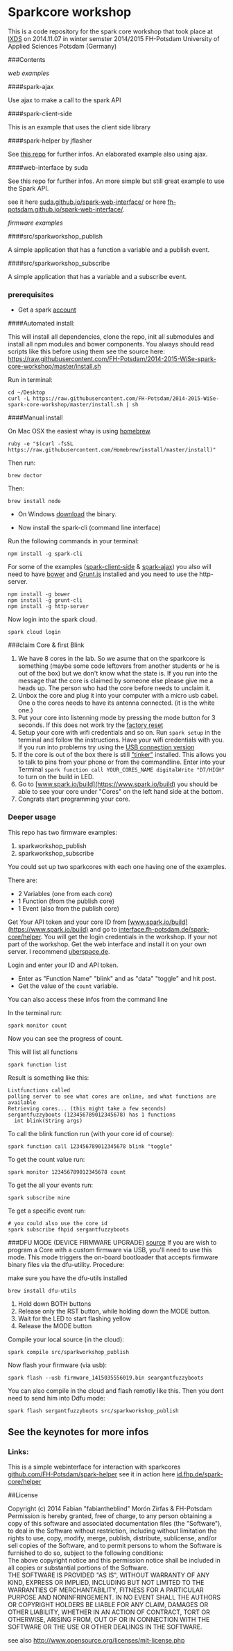Sparkcore workshop  
==================

This is a code repository for the spark core workshop that took place at [IXDS](http://www.ixds.com/) on 2014.11.07 in winter semster 2014/2015 FH-Potsdam University of Applied Sciences Potsdam (Germany)  

###Contents   

*web examples*  

####spark-ajax  

Use ajax to make a call to the spark API  

####spark-client-side  

This is an example that uses the client side library  


####spark-helper by jflasher 

See [this repo](https://github.com/jflasher/spark-helper) for further infos. An elaborated example also using ajax.  

####web-interface by suda  

See this repo for further infos. An more simple but still great example to use the Spark API.  

see it here [suda.github.io/spark-web-interface/](http://suda.github.io/spark-web-interface/) or here [fh-potsdam.github.io/spark-web-interface/](http://fh-potsdam.github.io/spark-web-interface/).  

*firmware examples*

####src/sparkworkshop_publish  

A simple application that has a function a variable and a publish event.  

####src/sparkworkshop_subscribe  

A simple application that has a variable and a subscribe event.  

### prerequisites  

- Get a spark [account](https://www.spark.io/signup)  

####Automated install:  

This will install all dependencies, clone the repo, init all submodules and install all npm modules and bower components. You always should read scripts like this before using them see the source here: https://raw.githubusercontent.com/FH-Potsdam/2014-2015-WiSe-spark-core-workshop/master/install.sh  

Run in terminal:  

    cd ~/Desktop
    curl -L https://raw.githubusercontent.com/FH-Potsdam/2014-2015-WiSe-spark-core-workshop/master/install.sh | sh

####Manual install  

On Mac OSX the easiest whay is using [homebrew](http://brew.sh/).  

    ruby -e "$(curl -fsSL https://raw.githubusercontent.com/Homebrew/install/master/install)"  

Then run:  

    brew doctor

Then:

    brew install node  

- On Windows [download](http://nodejs.org/download/) the binary.  

- Now install the spark-cli (command line interface)  

Run the following commands in your terminal:  

    npm install -g spark-cli  

For some of the examples ([spark-client-side](https://github.com/FH-Potsdam/2014-2015-WiSe-spark-core-workshop/tree/master/spark-client-side) & [spark-ajax](https://github.com/FH-Potsdam/2014-2015-WiSe-spark-core-workshop/tree/master/spark-ajax)) you also will need to have [bower](http://bower.io/) and [Grunt.js](http://gruntjs.com/) installed and you need to use the http-server.  

    npm install -g bower
    npm install -g grunt-cli
    npm install -g http-server

Now login into the spark cloud.

    spark cloud login  

###claim Core & first Blink  

1. We have 8 cores in the lab. So we asume that on the sparkcore is something  (maybe some code leftovers from another students or he is out of the box) but we don't know what the state is. If you run into the message that the core is claimed by someone else please give me a heads up. The person who had the core before needs to unclaim it.  
2. Unbox the core and plug it into your computer with a micro usb cabel. One o the cores needs to have its antenna connected. (it is the white one.)  
3. Put your core into listenning mode by pressing the mode button for 3 seconds. If this does not work try the [factory reset](http://docs.spark.io/connect/#appendix-factory-reset)
4. Setup your core with wifi credentials and so on. Run `spark setup` in the terminal and follow the instructions. Have your wifi credentials with you. If you run into problems try using the [USB connection version](http://docs.spark.io/connect/#connecting-your-core-connect-over-usb)  
5. If the core is out of the box there is still ["tinker"](http://docs.spark.io/tinker/) installed. This allows you to talk to pins from your phone or from the commandline. Enter into your Terminal `spark function call YOUR_CORES_NAME digitalWrite "D7/HIGH"` to turn on the build in LED. 
6. Go to [www.spark.io/build](https://www.spark.io/build) you should be able to see your core under "Cores" on the left hand side at the bottom.  
7. Congrats start programming your core.

### Deeper usage  

This repo has two firmware examples:  

1. sparkworkshop_publish  
2. sparkworkshop_subscribe  

You could set up two sparkcores with each one having one of the examples.  

There are:  

- 2 Variables (one from each core)  
- 1 Function (from the publish core)  
- 1 Event (also from the publish core)  

Get Your API token and your core ID from [www.spark.io/build](https://www.spark.io/build) and go to [interface.fh-potsdam.de/spark-core/helper](http://interface.fh-potsdam.de/spark-core/helper/). You will get the login credentials in the workshop. If your not part of the workshop. Get the web interface and install it on your own server. I recommend [uberspace.de](https://uberspace.de/).  

Login and enter your ID and API token.

- Enter as "Function Name" "blink" and as "data" "toggle" and  hit post.
- Get the value of the `count` variable.  

You can also access these infos from the command line

In the terminal run:  

    spark monitor count

Now you can see the progress of count.  

This will list all functions

    spark function list

Result is something like this:  

    Listfunctions called
    polling server to see what cores are online, and what functions are available
    Retrieving cores... (this might take a few seconds)
    sergantfuzzyboots (123456789012345678) has 1 functions
      int blink(String args)

To call the blink function run (with your core id of course):  

    spark function call 123456789012345678 blink "toggle"

To get the count value run:  

    spark monitor 123456789012345678 count

To get the all your events run:  

    spark subscribe mine

Te get a specific event run:  

    # you could also use the core id
    spark subscribe fhpid sergantfuzzyboots  



###DFU MODE (DEVICE FIRMWARE UPGRADE)
[source](http://docs.spark.io/connect/#appendix-dfu-mode-device-firmware-upgrade)
If you are wish to program a Core with a custom firmware via USB, you'll need to use this mode. This mode triggers the on-board bootloader that accepts firmware binary files via the dfu-utility.
Procedure:  

make sure you have the dfu-utils installed  

    brew install dfu-utils

1. Hold down BOTH buttons
2. Release only the RST button, while holding down the MODE button.
3. Wait for the LED to start flashing yellow
4. Release the MODE button

Compile your local source (in the cloud):  

    spark compile src/sparkworkshop_publish

Now flash your firmware (via usb):  

    spark flash --usb firmware_1415035556019.bin seargantfuzzyboots

You can also compile in the cloud and flash remotly like this. Then you dont need to send him into Ddfu mode:  

    spark flash sergantfuzzyboots src/sparkworkshop_publish

See the keynotes for more infos
------------



### Links:  

This is a simple webinterface for interaction with sparkcores [github.com/FH-Potsdam/spark-helper](https://github.com/FH-Potsdam/spark-helper) see it in action here [id.fhp.de/spark-core/helper](http://interface.fh-potsdam.de/spark-core/helper/)  

##License  

Copyright (c) 2014 Fabian "fabiantheblind" Morón Zirfas & FH-Potsdam  
Permission is hereby granted, free of charge, to any person obtaining a copy of this software and associated documentation files (the "Software"), to deal in the Software  without restriction, including without limitation the rights to use, copy, modify, merge, publish, distribute, sublicense, and/or sell copies of the Software, and to  permit persons to whom the Software is furnished to do so, subject to the following conditions:  
The above copyright notice and this permission notice shall be included in all copies or substantial portions of the Software.  
THE SOFTWARE IS PROVIDED "AS IS", WITHOUT WARRANTY OF ANY KIND, EXPRESS OR IMPLIED, INCLUDING BUT NOT LIMITED TO THE WARRANTIES OF MERCHANTABILITY, FITNESS FOR A  PARTICULAR PURPOSE AND NONINFRINGEMENT. IN NO EVENT SHALL THE AUTHORS OR COPYRIGHT HOLDERS BE LIABLE FOR ANY CLAIM, DAMAGES OR OTHER LIABILITY, WHETHER IN AN ACTION OF  CONTRACT, TORT OR OTHERWISE, ARISING FROM, OUT OF OR IN CONNECTION WITH THE SOFTWARE OR THE USE OR OTHER DEALINGS IN THE SOFTWARE.  

see also http://www.opensource.org/licenses/mit-license.php
